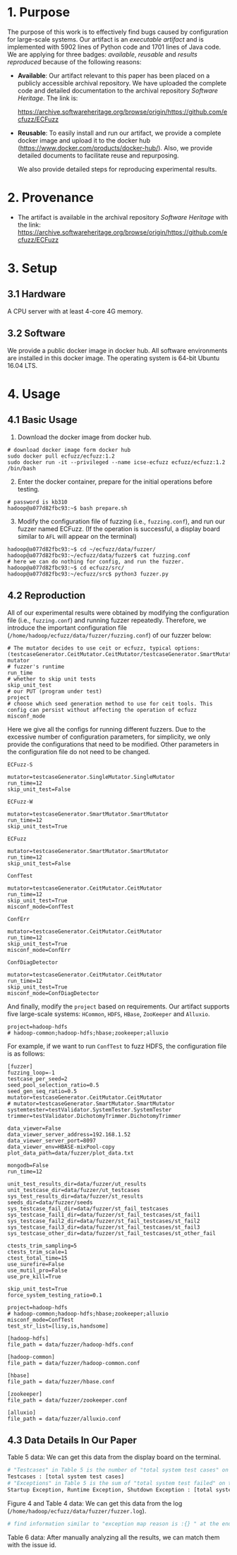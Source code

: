 # 1. Purpose

The purpose of this work is to effectively find bugs caused by configuration for large-scale systems. Our artifact is an *executable artifact* and is implemented with 5902 lines of Python code and 1701 lines of Java code. We are applying for three badges: *available*, *reusable* and *results reproduced* because of the following reasons:

- **Available**: Our artifact relevant to this paper has been placed on a publicly accessible archival repository. We have uploaded the complete code and  detailed documentation to the archival repository *Software Heritage*. The link is:

  https://archive.softwareheritage.org/browse/origin/https://github.com/ecfuzz/ECFuzz

- **Reusable**: To easily install and run our artifact, we provide a complete docker image and upload it to the docker hub (https://www.docker.com/products/docker-hub/). Also, we provide detailed documents to facilitate reuse and repurposing.

  We also provide detailed steps for reproducing experimental results.

# 2. Provenance

- The artifact is available in the archival repository *Software Heritage* with the link: https://archive.softwareheritage.org/browse/origin/https://github.com/ecfuzz/ECFuzz

# 3. Setup

## 3.1 Hardware

A CPU server with at least 4-core 4G memory.

## 3.2 Software

We provide a public docker image in docker hub. All software environments are installed in this docker image. The operating system is 64-bit Ubuntu 16.04 LTS.

# 4. Usage

## 4.1 Basic Usage

1. Download the docker image from docker hub.

```shell
# download docker image form docker hub
sudo docker pull ecfuzz/ecfuzz:1.2
sudo docker run -it --privileged --name icse-ecfuzz ecfuzz/ecfuzz:1.2 /bin/bash
```

2. Enter the docker container, prepare for the initial operations before testing.

```shell
# password is kb310
hadoop@a077d82fbc93:~$ bash prepare.sh
```

3. Modify the configuration file of fuzzing (i.e., `fuzzing.conf`), and run our fuzzer named ECFuzz. (If the operation is successful, a display board similar to `AFL` will appear on the terminal)

```shell
hadoop@a077d82fbc93:~$ cd ~/ecfuzz/data/fuzzer/
hadoop@a077d82fbc93:~/ecfuzz/data/fuzzer$ cat fuzzing.conf
# here we can do nothing for config, and run the fuzzer.
hadoop@a077d82fbc93:~$ cd ecfuzz/src/
hadoop@a077d82fbc93:~/ecfuzz/src$ python3 fuzzer.py
```

## 4.2 Reproduction

All of our experimental results were obtained by modifying the configuration file (i.e., `fuzzing.conf`) and running fuzzer repeatedly. Therefore, we introduce the important configuration file (`/home/hadoop/ecfuzz/data/fuzzer/fuzzing.conf`) of our fuzzer below:

 ```shell
# The mutator decides to use ceit or ecfuzz, typical options: (testcaseGenerator.CeitMutator.CeitMutator/testcaseGenerator.SmartMutator.SmartMutator)
mutator
# fuzzer's runtime
run_time 
# whether to skip unit tests
skip_unit_test
# our PUT (program under test)
project 
# choose which seed generation method to use for ceit tools. This config can persist without affecting the operation of ecfuzz
misconf_mode 
 ```

Here we give all the configs for running different fuzzers. Due to the excessive number of configuration parameters, for simplicity, we only provide the configurations that need to be modified. Other parameters in the configuration file do not need to be changed.

`ECFuzz-S`

```shell
mutator=testcaseGenerator.SingleMutator.SingleMutator
run_time=12
skip_unit_test=False
```

`ECFuzz-W`

```shell
mutator=testcaseGenerator.SmartMutator.SmartMutator
run_time=12
skip_unit_test=True
```

`ECFuzz`

```shell
mutator=testcaseGenerator.SmartMutator.SmartMutator
run_time=12
skip_unit_test=False
```

`ConfTest`

```shell
mutator=testcaseGenerator.CeitMutator.CeitMutator
run_time=12
skip_unit_test=True
misconf_mode=ConfTest 
```

`ConfErr`

```shell
mutator=testcaseGenerator.CeitMutator.CeitMutator
run_time=12
skip_unit_test=True
misconf_mode=ConfErr 
```

`ConfDiagDetector`

```shell
mutator=testcaseGenerator.CeitMutator.CeitMutator
run_time=12
skip_unit_test=True
misconf_mode=ConfDiagDetector 
```

And finally, modify the `project` based on requirements. Our artifact supports five large-scale systems: `HCommon`, `HDFS`, `HBase`, `ZooKeeper` and `Alluxio`.

```shell
project=hadoop-hdfs
# hadoop-common;hadoop-hdfs;hbase;zookeeper;alluxio
```

For example, if we want to run `ConfTest` to fuzz HDFS, the configuration file is as follows:

```shell
[fuzzer]
fuzzing_loop=-1
testcase_per_seed=2
seed_pool_selection_ratio=0.5
seed_gen_seq_ratio=0.5
mutator=testcaseGenerator.CeitMutator.CeitMutator
# mutator=testcaseGenerator.SmartMutator.SmartMutator
systemtester=testValidator.SystemTester.SystemTester
trimmer=testValidator.DichotomyTrimmer.DichotomyTrimmer

data_viewer=False
data_viewer_server_address=192.168.1.52
data_viewer_server_port=8097
data_viewer_env=HBASE-mixPool-copy
plot_data_path=data/fuzzer/plot_data.txt

mongodb=False
run_time=12

unit_test_results_dir=data/fuzzer/ut_results
unit_testcase_dir=data/fuzzer/ut_testcases
sys_test_results_dir=data/fuzzer/st_results
seeds_dir=data/fuzzer/seeds
sys_testcase_fail_dir=data/fuzzer/st_fail_testcases
sys_testcase_fail1_dir=data/fuzzer/st_fail_testcases/st_fail1
sys_testcase_fail2_dir=data/fuzzer/st_fail_testcases/st_fail2
sys_testcase_fail3_dir=data/fuzzer/st_fail_testcases/st_fail3
sys_testcase_other_dir=data/fuzzer/st_fail_testcases/st_other_fail

ctests_trim_sampling=5
ctests_trim_scale=1
ctest_total_time=15
use_surefire=False
use_mutil_pro=False
use_pre_kill=True

skip_unit_test=True
force_system_testing_ratio=0.1

project=hadoop-hdfs
# hadoop-common;hadoop-hdfs;hbase;zookeeper;alluxio
misconf_mode=ConfTest 
test_str_list=[lisy,is,handsome]

[hadoop-hdfs]
file_path = data/fuzzer/hadoop-hdfs.conf

[hadoop-common]
file_path = data/fuzzer/hadoop-common.conf

[hbase]
file_path = data/fuzzer/hbase.conf

[zookeeper]
file_path = data/fuzzer/zookeeper.conf

[alluxio]
file_path = data/fuzzer/alluxio.conf

```

## 4.3 Data Details In Our Paper 

Table 5 data: We can get this data from the display board on the terminal.

```bash
# "Testcases" in Table 5 is the number of "total system test cases" on the display board.
Testcases : [total system test cases]
# "Exceptions" in Table 5 is the sum of "total system test failed" on the display board.
Startup Exception, Runtime Exception, Shutdown Exception : [total system test failed: N (X,Y,Z) ]
```

Figure 4 and Table 4 data: We can get this data from the log (`/home/hadoop/ecfuzz/data/fuzzer/fuzzer.log`).

```bash
# find information similar to "exception map reason is :{} " at the end of the log, and the keys of the map are the result of exceptions infomation.
```

Table 6 data: After manually analyzing all the results, we can match them with the issue id.

